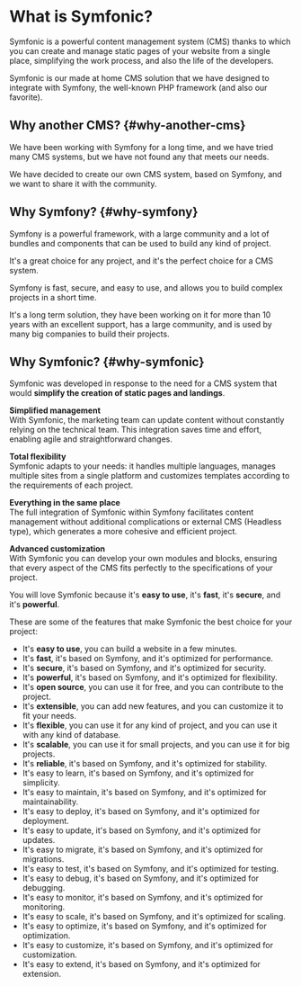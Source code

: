 # What is Symfonic?

Symfonic is a powerful content management system (CMS) thanks to which you can create and manage static pages of your website from a single place, simplifying the work process, and also the life of the developers.

Symfonic is our made at home CMS solution that we have designed to integrate with Symfony, the well-known PHP framework (and also our favorite).

## Why another CMS? {#why-another-cms}

We have been working with Symfony for a long time, and we have tried many CMS systems, but we have not found any that meets our needs.

We have decided to create our own CMS system, based on Symfony, and we want to share it with the community.

## Why Symfony? {#why-symfony}

Symfony is a powerful framework, with a large community and a lot of bundles and components that can be used to build any kind of project.

It's a great choice for any project, and it's the perfect choice for a CMS system.

Symfony is fast, secure, and easy to use, and allows you to build complex projects in a short time.

It's a long term solution, they have been working on it for more than 10 years with an excellent support, has a large community, and is used by many big companies to build their projects.

## Why Symfonic? {#why-symfonic}

Symfonic was developed in response to the need for a CMS system that would **simplify the creation of static pages and landings**.

**Simplified management**  
With Symfonic, the marketing team can update content without constantly relying on the technical team. This integration saves time and effort, enabling agile and straightforward changes.

**Total flexibility**  
Symfonic adapts to your needs: it handles multiple languages, manages multiple sites from a single platform and customizes templates according to the requirements of each project.

**Everything in the same place**  
The full integration of Symfonic within Symfony facilitates content management without additional complications or external CMS (Headless type), which generates a more cohesive and efficient project.

**Advanced customization**  
With Symfonic you can develop your own modules and blocks, ensuring that every aspect of the CMS fits perfectly to the specifications of your project.

You will love Symfonic because it's **easy to use**, it's **fast**, it's **secure**, and it's **powerful**.

These are some of the features that make Symfonic the best choice for your project:

- It's **easy to use**, you can build a website in a few minutes.
- It's **fast**, it's based on Symfony, and it's optimized for performance.
- It's **secure**, it's based on Symfony, and it's optimized for security.
- It's **powerful**, it's based on Symfony, and it's optimized for flexibility.
- It's **open source**, you can use it for free, and you can contribute to the project.
- It's **extensible**, you can add new features, and you can customize it to fit your needs.
- It's **flexible**, you can use it for any kind of project, and you can use it with any kind of database.
- It's **scalable**, you can use it for small projects, and you can use it for big projects.
- It's **reliable**, it's based on Symfony, and it's optimized for stability.
- It's easy to learn, it's based on Symfony, and it's optimized for simplicity.
- It's easy to maintain, it's based on Symfony, and it's optimized for maintainability.
- It's easy to deploy, it's based on Symfony, and it's optimized for deployment.
- It's easy to update, it's based on Symfony, and it's optimized for updates.
- It's easy to migrate, it's based on Symfony, and it's optimized for migrations.
- It's easy to test, it's based on Symfony, and it's optimized for testing.
- It's easy to debug, it's based on Symfony, and it's optimized for debugging.
- It's easy to monitor, it's based on Symfony, and it's optimized for monitoring.
- It's easy to scale, it's based on Symfony, and it's optimized for scaling.
- It's easy to optimize, it's based on Symfony, and it's optimized for optimization.
- It's easy to customize, it's based on Symfony, and it's optimized for customization.
- It's easy to extend, it's based on Symfony, and it's optimized for extension.
